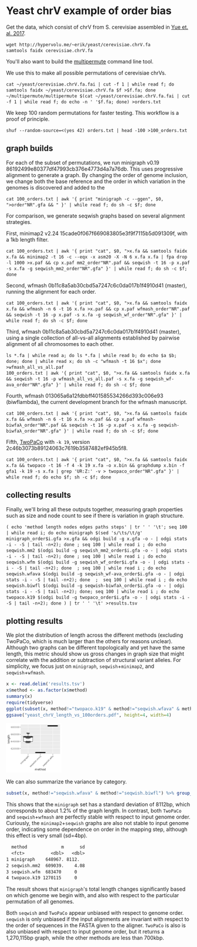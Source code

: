 # Yeast chrV example of order bias

Get the data, which consist of chrV from S. cerevisiae assembled in [Yue et. al. 2017](https://doi.org/10.1038/ng.3847).

```shell
wget http://hypervolu.me/~erik/yeast/cerevisiae.chrV.fa
samtools faidx cerevisiae.chrV.fa
```

You'll also want to build the [multipermute](https://github.com/ekg/multipermute) command line tool.

We use this to make all possible permutations of cerevisiae chrVs.

```shell
cat ~/yeast/cerevisiae.chrV.fa.fai | cut -f 1 | while read f; do samtools faidx ~/yeast/cerevisiae.chrV.fa $f >$f.fa; done
~/multipermute/multipermute $(cat ~/yeast/cerevisiae.chrV.fa.fai | cut -f 1 | while read f; do echo -n ' '$f.fa; done) >orders.txt
```

We keep 100 random permutations for faster testing. This workflow is a proof of principle.

```shell
shuf --random-source=<(yes 42) orders.txt | head -100 >100_orders.txt
```

## graph builds

For each of the subset of permutations, we run minigraph v0.19 86192499e80377df47993cb376e4773d4a7a76db.
This uses progressive alignment to generate a graph.
By changing the order of genome inclusion, we change both the base reference and the order in which variation in the genomes is discovered and added to the

```shell
cat 100_orders.txt | awk '{ print "minigraph -c --ggen", $0, ">order"NR".gfa && " }' | while read f; do sh -c $f; done
```

For comparison, we generate seqwish graphs based on several alignment strategies.

First, minimap2 v2.24 15cade0f067f669083805e3f9f7115b5d091309f, with a 1kb length filter.

```shell
cat 100_orders.txt | awk '{ print "cat", $0, ">x.fa && samtools faidx x.fa && minimap2 -t 16 -c --eqx -x asm20 -X -N 6 x.fa x.fa | fpa drop -l 1000 >x.paf && cp x.paf mm2_order"NR".paf && seqwish -t 16 -p x.paf -s x.fa -g seqwish_mm2_order"NR".gfa" }' | while read f; do sh -c $f; done
```

Second, wfmash 0b11c8a5ab30cbd5a7247c6c0da017b1f4910d41 (master), running the alignment for each order.

```shell
cat 100_orders.txt | awk '{ print "cat", $0, ">x.fa && samtools faidx x.fa && wfmash -n 6 -t 16 x.fa >x.paf && cp x.paf wfmash_order"NR".paf && seqwish -t 16 -p x.paf -s x.fa -g seqwish_wf_order"NR".gfa" }' | while read f; do sh -c $f; done
```

Third, wfmash 0b11c8a5ab30cbd5a7247c6c0da017b1f4910d41 (master), using a single collection of all-vs-all alignments established by pairwise alignment of all chromosomes to each other.

```shell
ls *.fa | while read a; do ls *.fa | while read b; do echo $a $b; done; done | while read x; do sh -c "wfmash -t 16 $x"; done >wfmash_all_vs_all.paf
100_orders.txt | awk '{ print "cat", $0, ">x.fa && samtools faidx x.fa && seqwish -t 16 -p wfmash_all_vs_all.paf -s x.fa -g seqwish_wf-ava_order"NR".gfa" }' | while read f; do sh -c $f; done
```

Fourth, wfmash 013065a6a12fdbbff401585534266d393c006e93 (biwflambda), the current development branch for the wfmash manuscript.

```shell
cat 100_orders.txt | awk '{ print "cat", $0, ">x.fa && samtools faidx x.fa && wfmash -n 6 -t 16 x.fa >x.paf && cp x.paf wfmash-biwfaλ_order"NR".paf && seqwish -t 16 -p x.paf -s x.fa -g seqwish-biwfaλ_order"NR".gfa" }' | while read f; do sh -c $f; done
```

Fifth, [TwoPaCo](https://github.com/medvedevgroup/TwoPaCo) with `-k 19`, version 2c46b3073b89124063c7619b3587482ef945b5f8.

```shell
cat 100_orders.txt | awk '{ print "cat", $0, ">x.fa && samtools faidx x.fa && twopaco -t 16 -f 4 -k 19 x.fa -o x.bin && graphdump x.bin -f gfa1 -k 19 -s x.fa | grep 'UR:Z:' -v > twopaco_order"NR".gfa" }' | while read f; do echo $f; sh -c $f; done
```

## collecting results

Finally, we'll bring all these outputs together, measuring graph properties such as size and node count to see if there is variation in graph structure.

```shell
( echo 'method length nodes edges paths steps' | tr ' ' '\t'; seq 100 | while read i; do echo minigraph $(sed 's/\ts/\t/g' minigraph_order$i.gfa >x.gfa && odgi build -g x.gfa -o - | odgi stats -i - -S | tail -n+2); done ; seq 100 | while read i ; do echo seqwish.mm2 $(odgi build -g seqwish_mm2_order$i.gfa -o - | odgi stats -i - -S | tail -n+2); done ; seq 100 | while read i ; do echo seqwish.wfm $(odgi build -g seqwish_wf_order$i.gfa -o - | odgi stats -i - -S | tail -n+2); done  ; seq 100 | while read i ; do echo seqwish.wfava $(odgi build -g seqwish_wf-ava_order$i.gfa -o - | odgi stats -i - -S | tail -n+2); done  ;  seq 100 | while read i ; do echo seqwish.biwfl $(odgi build -g seqwish-biwfaλ_order$i.gfa -o - | odgi stats -i - -S | tail -n+2); done; seq 100 | while read i ; do echo twopaco.k19 $(odgi build -g twopaco_order$i.gfa -o - | odgi stats -i - -S | tail -n+2); done ) | tr ' ' '\t' >results.tsv
```

## plotting results

We plot the distribution of length across the different methods (excluding TwoPaCo, which is much larger than the others for reasons unclear).
Although two graphs can be different topologically and yet have the same length, this metric should show us gross changes in graph size that might correlate with the addition or subtraction of structural variant alleles.
For simplicity, we focus just on `minigraph`, `seqwish`+`minimap2`, and `seqwish`+`wfmash`.

```R
x <- read.delim('results.tsv')
x$method <- as.factor(x$method)
summary(x)
require(tidyverse)
ggplot(subset(x, method!="twopaco.k19" & method!="seqwish.wfava" & method!="seqwish.biwfl"), aes(y=length, x=method)) + geom_boxplot() + geom_quasirandom(alpha=I(1/5)) + theme(axis.text.x = element_text(angle = 45, vjust=1, hjust=1)) ; ggsave("yeast_chrV_length_vs_100orders.png", height=2.67, width=3)
ggsave("yeast_chrV_length_vs_100orders.pdf", height=4, width=4)
```

<img src="https://raw.githubusercontent.com/pangenome/seqwish-paper/master/manuscript/yeast_chrV_length_vs_100orders.png" alt="chrV yeast order permutation results" height=30% width=30%>

We can also summarize the variance by category.

```R
subset(x, method!="seqwish.wfava" & method!="seqwish.biwfl") %>% group_by(method) %>% summarise(m = mean(length), sd = sqrt(var(length)))
```

This shows that the `minigraph` set has a standard deviation of 8112bp, which corresponds to about 1.2% of the graph length.
In contrast, both `TwoPaCo` and `seqwish`+`wfmash` are perfectly stable with respect to input genome order.
Curiously, the `minimap2`+`seqwish` graphs are also not stable to input genome order, indicating some dependence on order in the mapping step, although this effect is very small (sd=4bp).

```txt
  method             m      sd
  <fct>          <dbl>   <dbl>
1 minigraph    648967. 8112.
2 seqwish.mm2  609039.    4.08
3 seqwish.wfm  683470     0
4 twopaco.k19 1270115     0
```

The result shows that `minigraph`'s total length changes significantly based on which genome we begin with, and also with respect to the particular permutation of all genomes.

Both `seqwish` and `TwoPaCo` appear unbiased with respect to genome order.
`seqwish` is only unbiased if the input alignments are invariant with respect to the order of sequences in the FASTA given to the aligner.
`TwoPaCo` is also is also unbiased with respect to input genome order, but it returns a 1,270,115bp graph, while the other methods are less than 700kbp.
